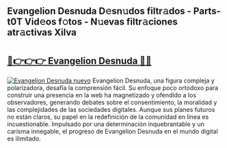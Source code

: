 ## Evangelion Desnuda D𝚎sn𝚞dos filtr𝚊dos - Parts-t0T Vid𝚎os f𝚘tos - N𝚞evas filtr𝚊ciones atr𝚊ctivas Xilva

# <h2><a href="http://mb3liiu.tromn.icu/?c=Evangelion+Desnuda">🔗👉👉👉 Evangelion Desnuda 🔗🔗</a></h2>

[![Evangelion Desnuda nuevo](https://i.imgur.com/pEAQMta.gif)](http://mb3liiu.tromn.icu/?c=Evangelion+Desnuda)
Evangelion Desnuda, una figura compleja y polarizadora, desafía la comprensión fácil. Su enfoque poco ortodoxo para construir una presencia en la web ha magnetizado y ofendido a los observadores, generando debates sobre el consentimiento, la moralidad y las complejidades de las sociedades digitales. Aunque sus planes futuros no están claros, su papel en la redefinición de la comunidad en línea es incuestionable. Impulsado por una determinación inquebrantable y un carisma innegable, el progreso de Evangelion Desnuda en el mundo digital es ilimitado.
